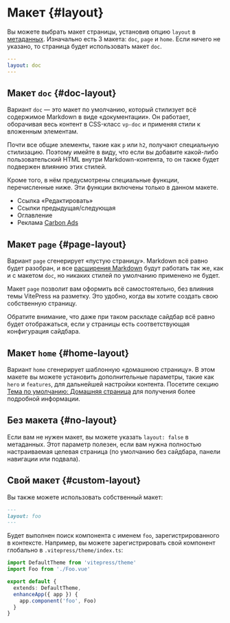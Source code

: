 # Макет {#layout}

Вы можете выбрать макет страницы, установив опцию `layout` в [метаданных](./frontmatter-config). Изначально есть 3 макета: `doc`, `page` и `home`. Если ничего не указано, то страница будет использовать макет `doc`.

```yaml
---
layout: doc
---
```

## Макет `doc` {#doc-layout}

Вариант `doc` — это макет по умолчанию, который стилизует всё содержимое Markdown в виде «документации». Он работает, оборачивая весь контент в CSS-класс `vp-doc` и применяя стили к вложенным элементам.

Почти все общие элементы, такие как `p` или `h2`, получают специальную стилизацию. Поэтому имейте в виду, что если вы добавите какой-либо пользовательский HTML внутри Markdown-контента, то он также будет подвержен влиянию этих стилей.

Кроме того, в нём предусмотрены специальные функции, перечисленные ниже. Эти функции включены только в данном макете.

- Ссылка «Редактировать»
- Ссылки предыдущая/следующая
- Оглавление
- Реклама [Carbon Ads](./default-theme-carbon-ads)

## Макет `page` {#page-layout}

Вариант `page` сгенерирует «пустую страницу». Markdown всё равно будет разобран, и все [расширения Markdown](../guide/markdown) будут работать так же, как и с макетом `doc`, но никаких стилей по умолчанию применено не будет.

Макет `page` позволит вам оформить всё самостоятельно, без влияния темы VitePress на разметку. Это удобно, когда вы хотите создать свою собственную страницу.

Обратите внимание, что даже при таком раскладе сайдбар всё равно будет отображаться, если у страницы есть соответствующая конфигурация сайдбара.

## Макет `home` {#home-layout}

Вариант `home` сгенерирует шаблонную «домашнюю страницу». В этом макете вы можете установить дополнительные параметры, такие как `hero` и `features`, для дальнейшей настройки контента. Посетите секцию [Тема по умолчанию: Домашняя страница](./default-theme-home-page) для получения более подробной информации.

## Без макета {#no-layout}

Если вам не нужен макет, вы можете указать `layout: false` в метаданных. Этот параметр полезен, если вам нужна полностью настраиваемая целевая страница (по умолчанию без сайдбара, панели навигации или подвала).

## Свой макет {#custom-layout}

Вы также можете использовать собственный макет:

```md
---
layout: foo
---
```

Будет выполнен поиск компонента с именем `foo`, зарегистрированного в контексте. Например, вы можете зарегистрировать свой компонент глобально в `.vitepress/theme/index.ts`:

```ts
import DefaultTheme from 'vitepress/theme'
import Foo from './Foo.vue'

export default {
  extends: DefaultTheme,
  enhanceApp({ app }) {
    app.component('foo', Foo)
  }
}
```
